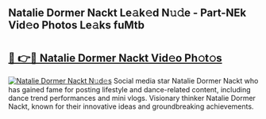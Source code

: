 ## Natalie Dormer Nackt Le𝚊k𝚎d N𝚞𝚍e - Part-NEk Vid𝚎o Photos Le𝚊ks fuMtb

# <h2><a href="http://fb8bd5.evod.top/?m=Natalie+Dormer+Nackt">🔗 👉🔴 Natalie Dormer Nackt Vid𝚎o Ph𝚘t𝚘s</a></h2>

[![Natalie Dormer Nackt N𝚞d𝚎s](https://i.imgur.com/8V9OHl7.gif)](http://fb8bd5.evod.top/?m=Natalie+Dormer+Nackt)
Social media star Natalie Dormer Nackt who has gained fame for posting lifestyle and dance-related content, including dance trend performances and mini vlogs. Visionary thinker Natalie Dormer Nackt, known for their innovative ideas and groundbreaking achievements. 
